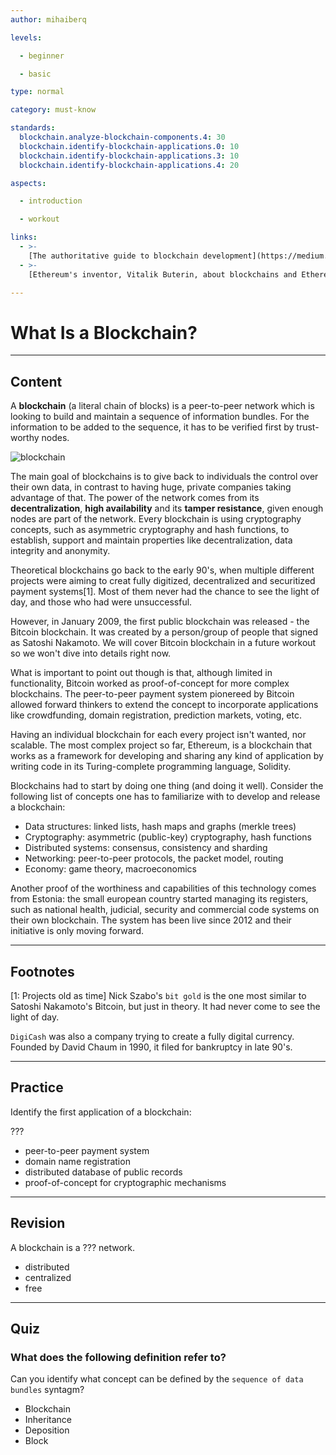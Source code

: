 ```yaml
---
author: mihaiberq

levels:

  - beginner

  - basic

type: normal

category: must-know

standards:
  blockchain.analyze-blockchain-components.4: 30
  blockchain.identify-blockchain-applications.0: 10
  blockchain.identify-blockchain-applications.3: 10
  blockchain.identify-blockchain-applications.4: 20

aspects:

  - introduction

  - workout

links:
  - >-
    [The authoritative guide to blockchain development](https://medium.freecodecamp.org/the-authoritative-guide-to-blockchain-development-855ab65b58bc)
  - >-
    [Ethereum's inventor, Vitalik Buterin, about blockchains and Ethereum](https://www.youtube.com/watch?v=WSN5BaCzsbo)

---
```

# What Is a Blockchain?

---
## Content

A **blockchain** (a literal chain of blocks) is a peer-to-peer network which is looking to build and maintain a sequence of information bundles. For the information to be added to the sequence, it has to be verified first by trust-worthy nodes.

![blockchain](%3Csvg%20width%3D%22100%25%22%20height%3D%22auto%22%20viewBox%3D%220%200%20320%20221%22%20xmlns%3D%22http%3A%2F%2Fwww.w3.org%2F2000%2Fsvg%22%3E%3Ctitle%3EGroup%207%3C%2Ftitle%3E%3Cg%20fill%3D%22none%22%20fill-rule%3D%22evenodd%22%3E%3Crect%20fill%3D%22%23FFF%22%20fill-rule%3D%22nonzero%22%20width%3D%22320%22%20height%3D%22221%22%20rx%3D%229%22%2F%3E%3Cg%20fill%3D%22%23414143%22%3E%3Cpath%20d%3D%22M69%2031l17%209.59V59l-17-9.59zM87.06%2020L104%2029.527%2087.06%2039%2070%2029.527zM88%2059l17-9.59V31l-17%209.59z%22%2F%3E%3C%2Fg%3E%3Cpath%20d%3D%22M112.5%2040.25h22M160%2083.5V65M160%20154v-18.5%22%20stroke%3D%22%23414143%22%20stroke-width%3D%223%22%20stroke-linecap%3D%22square%22%2F%3E%3Cg%20fill%3D%22%23414143%22%3E%3Cpath%20d%3D%22M142%20101l17%209.59V129l-17-9.59zM160.06%2090L177%2099.527%20160.06%20109%20143%2099.527zM161%20129l17-9.59V101l-17%209.59z%22%2F%3E%3C%2Fg%3E%3Cg%20fill%3D%22%23414143%22%3E%3Cpath%20d%3D%22M142%20170l17%209.59V198l-17-9.59zM160.06%20159l16.94%209.527L160.06%20178%20143%20168.527zM161%20198l17-9.59V170l-17%209.59z%22%2F%3E%3C%2Fg%3E%3Cpath%20d%3D%22M186.5%20110.25h22%22%20stroke%3D%22%23414143%22%20stroke-width%3D%223%22%20stroke-linecap%3D%22square%22%2F%3E%3Cg%20fill%3D%22%23414143%22%3E%3Cpath%20d%3D%22M215%20101l17%209.59V129l-17-9.59zM233.06%2090L250%2099.527%20233.06%20109%20216%2099.527zM234%20129l17-9.59V101l-17%209.59z%22%2F%3E%3C%2Fg%3E%3Cg%20fill%3D%22%23414143%22%3E%3Cpath%20d%3D%22M142%2031l17%209.59V59l-17-9.59zM160.06%2020L177%2029.527%20160.06%2039%20143%2029.527zM161%2059l17-9.59V31l-17%209.59z%22%2F%3E%3C%2Fg%3E%3C%2Fg%3E%3C%2Fsvg%3E)

The main goal of blockchains is to give back to individuals the control over their own data, in contrast to having huge, private companies taking advantage of that. The power of the network comes from its **decentralization**, **high availability** and its **tamper resistance**, given enough nodes are part of the network. Every blockchain is using cryptography concepts, such as asymmetric cryptography and hash functions, to establish, support and maintain properties like decentralization, data integrity and anonymity.

Theoretical blockchains go back to the early 90's, when multiple different projects were aiming to creat fully digitized, decentralized and securitized payment systems[1]. Most of them never had the chance to see the light of day, and those who had were unsuccessful.

However, in January 2009, the first public blockchain was released - the Bitcoin blockchain. It was created by a person/group of people that signed as Satoshi Nakamoto. We will cover Bitcoin blockchain in a future workout so we won't dive into details right now.

What is important to point out though is that, although limited in functionality, Bitcoin worked as proof-of-concept for more complex blockchains. The peer-to-peer payment system pionereed by Bitcoin allowed forward thinkers to extend the concept to incorporate applications like crowdfunding, domain registration, prediction markets, voting, etc. 

Having an individual blockchain for each every project isn't wanted, nor scalable. The most complex project so far, Ethereum, is a blockchain that works as a framework for developing and sharing any kind of application by writing code in its Turing-complete programming language, Solidity.

Blockchains had to start by doing one thing (and doing it well). Consider the following list of concepts one has to familiarize with to develop and release a blockchain:
- Data structures: linked lists, hash maps and graphs (merkle trees)
- Cryptography: asymmetric (public-key) cryptography, hash functions
- Distributed systems:  consensus, consistency and sharding
- Networking: peer-to-peer protocols, the packet model, routing
- Economy: game theory, macroeconomics 

Another proof of the worthiness and capabilities of this technology comes from Estonia: the small european country started managing its registers, such as national health, judicial, security and commercial code systems on their own blockchain. The system has been live since 2012 and their initiative is only moving forward.

---
## Footnotes

[1: Projects old as time]
Nick Szabo's `bit gold` is the one most similar to Satoshi Nakamoto's Bitcoin, but just in theory. It had never come to see the light of day.

`DigiCash` was also a company trying to create a fully digital currency. Founded by David Chaum in 1990, it filed for bankruptcy in late 90's.

---
## Practice

Identify the first application of a blockchain:

???

* peer-to-peer payment system
* domain name registration
* distributed database of public records
* proof-of-concept for cryptographic mechanisms

---
## Revision

A blockchain is a ??? network.

* distributed
* centralized
* free

---
## Quiz

### What does the following definition refer to?

Can you identify what concept can be defined by the `sequence of data bundles` syntagm?

- Blockchain
- Inheritance
- Deposition
- Block

